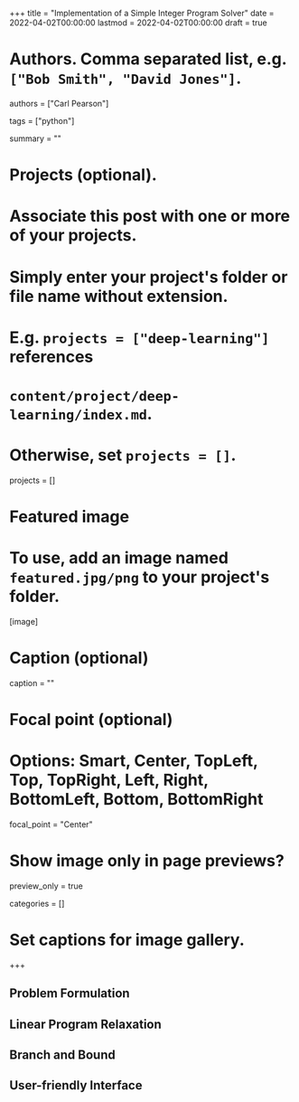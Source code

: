 +++
title = "Implementation of a Simple Integer Program Solver"
date = 2022-04-02T00:00:00
lastmod = 2022-04-02T00:00:00
draft = true

# Authors. Comma separated list, e.g. `["Bob Smith", "David Jones"]`.
authors = ["Carl Pearson"]

tags = ["python"]

summary = ""

# Projects (optional).
#   Associate this post with one or more of your projects.
#   Simply enter your project's folder or file name without extension.
#   E.g. `projects = ["deep-learning"]` references 
#   `content/project/deep-learning/index.md`.
#   Otherwise, set `projects = []`.
projects = []

# Featured image
# To use, add an image named `featured.jpg/png` to your project's folder. 
[image]
  # Caption (optional)
  caption = ""

  # Focal point (optional)
  # Options: Smart, Center, TopLeft, Top, TopRight, Left, Right, BottomLeft, Bottom, BottomRight
  focal_point = "Center"

  # Show image only in page previews?
  preview_only = true


categories = []

# Set captions for image gallery.


+++

## Problem Formulation

## Linear Program Relaxation

## Branch and Bound

## User-friendly Interface